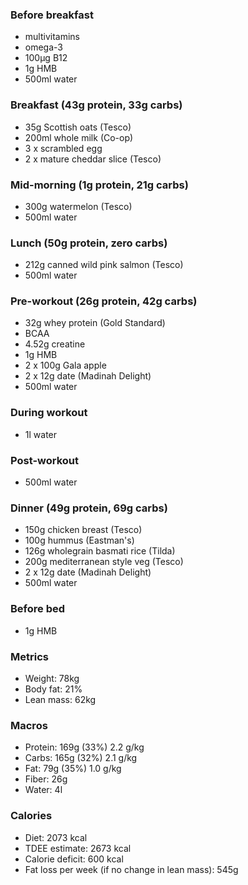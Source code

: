 ### Before breakfast

- multivitamins
- omega-3
- 100μg B12
- 1g HMB
- 500ml water

### Breakfast (43g protein, 33g carbs)

- 35g Scottish oats (Tesco)
- 200ml whole milk (Co-op)
- 3 x scrambled egg
- 2 x mature cheddar slice (Tesco)

### Mid-morning (1g protein, 21g carbs)

- 300g watermelon (Tesco)
- 500ml water

### Lunch (50g protein, zero carbs)

- 212g canned wild pink salmon (Tesco)
- 500ml water

### Pre-workout (26g protein, 42g carbs)

- 32g whey protein (Gold Standard)
- BCAA
- 4.52g creatine
- 1g HMB
- 2 x 100g Gala apple
- 2 x 12g date (Madinah Delight)
- 500ml water

### During workout

- 1l water

### Post-workout

- 500ml water

### Dinner (49g protein, 69g carbs)

- 150g chicken breast (Tesco)
- 100g hummus (Eastman's)
- 126g wholegrain basmati rice (Tilda)
- 200g mediterranean style veg (Tesco)
- 2 x 12g date (Madinah Delight)
- 500ml water

### Before bed

- 1g HMB

### Metrics

- Weight: 78kg
- Body fat: 21%
- Lean mass: 62kg

### Macros

- Protein: 169g (33%) 2.2 g/kg
- Carbs: 165g (32%) 2.1 g/kg
- Fat: 79g (35%) 1.0 g/kg
- Fiber: 26g
- Water: 4l

### Calories

- Diet: 2073 kcal
- TDEE estimate: 2673 kcal
- Calorie deficit: 600 kcal
- Fat loss per week (if no change in lean mass): 545g